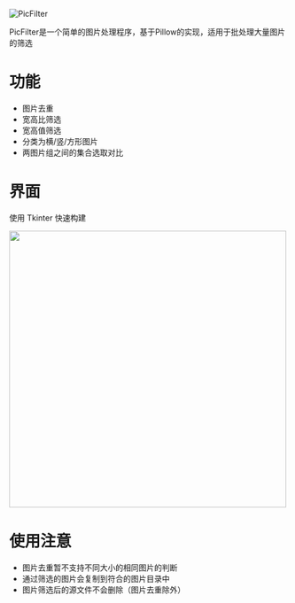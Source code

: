 ![PicFilter](https://socialify.git.ci/Exisi/PicFilter/image?description=1&forks=1&issues=1&language=1&name=1&owner=1&pattern=Plus&stargazers=1&theme=Light)

PicFilter是一个简单的图片处理程序，基于Pillow的实现，适用于批处理大量图片的筛选

# 功能
* 图片去重
* 宽高比筛选
* 宽高值筛选
* 分类为横/竖/方形图片
* 两图片组之间的集合选取对比


# 界面
使用 Tkinter 快速构建

<img src="https://raw.githubusercontent.com/Exisi/PicFilter/main/img/show/1.jpg" width=500>

# 使用注意
* 图片去重暂不支持不同大小的相同图片的判断
* 通过筛选的图片会复制到符合的图片目录中
* 图片筛选后的源文件不会删除（图片去重除外）
